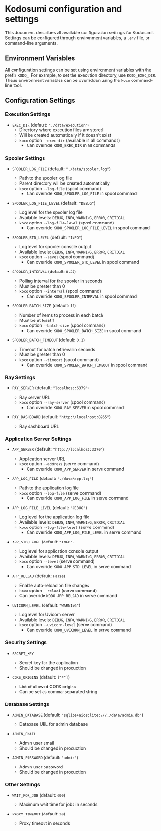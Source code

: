 # Kodosumi configuration and settings

This document describes all available configuration settings for Kodosumi. Settings can be configured through environment variables, a `.env` file, or command-line arguments.

## Environment Variables

All configuration settings can be set using environment variables with the prefix `KODO_`. For example, to set the execution directory, use `KODO_EXEC_DIR`. These environment variables can be overridden using the `koco` command-line tool.

## Configuration Settings

### Execution Settings

- `EXEC_DIR` (default: `"./data/execution"`)
  - Directory where execution files are stored
  - Will be created automatically if it doesn't exist
  - `koco` option `--exec-dir` (available in all commands)
    - Can override `KODO_EXEC_DIR` in all commands

### Spooler Settings

- `SPOOLER_LOG_FILE` (default: `"./data/spooler.log"`)
  - Path to the spooler log file
  - Parent directory will be created automatically
  - `koco` option `--log-file` (spool command)
    - Can override `KODO_SPOOLER_LOG_FILE` in spool command

- `SPOOLER_LOG_FILE_LEVEL` (default: `"DEBUG"`)
  - Log level for the spooler log file
  - Available levels: `DEBUG`, `INFO`, `WARNING`, `ERROR`, `CRITICAL`
  - `koco` option `--log-file-level` (spool command)
    - Can override `KODO_SPOOLER_LOG_FILE_LEVEL` in spool command

- `SPOOLER_STD_LEVEL` (default: `"INFO"`)
  - Log level for spooler console output
  - Available levels: `DEBUG`, `INFO`, `WARNING`, `ERROR`, `CRITICAL`
  - `koco` option `--level` (spool command)
    - Can override `KODO_SPOOLER_STD_LEVEL` in spool command

- `SPOOLER_INTERVAL` (default: `0.25`)
  - Polling interval for the spooler in seconds
  - Must be greater than 0
  - `koco` option `--interval` (spool command)
    - Can override `KODO_SPOOLER_INTERVAL` in spool command

- `SPOOLER_BATCH_SIZE` (default: `10`)
  - Number of items to process in each batch
  - Must be at least 1
  - `koco` option `--batch-size` (spool command)
    - Can override `KODO_SPOOLER_BATCH_SIZE` in spool command

- `SPOOLER_BATCH_TIMEOUT` (default: `0.1`)
  - Timeout for batch retrieval in seconds
  - Must be greater than 0
  - `koco` option `--timeout` (spool command)
    - Can override `KODO_SPOOLER_BATCH_TIMEOUT` in spool command

### Ray Settings

- `RAY_SERVER` (default: `"localhost:6379"`)
  - Ray server URL
  - `koco` option `--ray-server` (spool command)
    - Can override `KODO_RAY_SERVER` in spool command

- `RAY_DASHBOARD` (default: `"http://localhost:8265"`)
  - Ray dashboard URL

### Application Server Settings

- `APP_SERVER` (default: `"http://localhost:3370"`)
  - Application server URL
  - `koco` option `--address` (serve command)
    - Can override `KODO_APP_SERVER` in serve command

- `APP_LOG_FILE` (default: `"./data/app.log"`)
  - Path to the application log file
  - `koco` option `--log-file` (serve command)
    - Can override `KODO_APP_LOG_FILE` in serve command

- `APP_LOG_FILE_LEVEL` (default: `"DEBUG"`)
  - Log level for the application log file
  - Available levels: `DEBUG`, `INFO`, `WARNING`, `ERROR`, `CRITICAL`
  - `koco` option `--log-file-level` (serve command)
    - Can override `KODO_APP_LOG_FILE_LEVEL` in serve command

- `APP_STD_LEVEL` (default: `"INFO"`)
  - Log level for application console output
  - Available levels: `DEBUG`, `INFO`, `WARNING`, `ERROR`, `CRITICAL`
  - `koco` option `--level` (serve command)
    - Can override `KODO_APP_STD_LEVEL` in serve command

- `APP_RELOAD` (default: `False`)
  - Enable auto-reload on file changes
  - `koco` option `--reload` (serve command)
  - Can override `KODO_APP_RELOAD` in serve command

- `UVICORN_LEVEL` (default: `"WARNING"`)
  - Log level for Uvicorn server
  - Available levels: `DEBUG`, `INFO`, `WARNING`, `ERROR`, `CRITICAL`
  - `koco` option `--uvicorn-level` (serve command)
    - Can override `KODO_UVICORN_LEVEL` in serve command

### Security Settings

- `SECRET_KEY`
  - Secret key for the application
  - Should be changed in production

- `CORS_ORIGINS` (default: `["*"]`)
  - List of allowed CORS origins
  - Can be set as comma-separated string

### Database Settings

- `ADMIN_DATABASE` (default: `"sqlite+aiosqlite:///./data/admin.db"`)
  - Database URL for admin database

- `ADMIN_EMAIL`
  - Admin user email
  - Should be changed in production

- `ADMIN_PASSWORD` (default: `"admin"`)
  - Admin user password
  - Should be changed in production

### Other Settings

- `WAIT_FOR_JOB` (default: `600`)
  - Maximum wait time for jobs in seconds

- `PROXY_TIMEOUT` (default: `30`)
  - Proxy timeout in seconds


